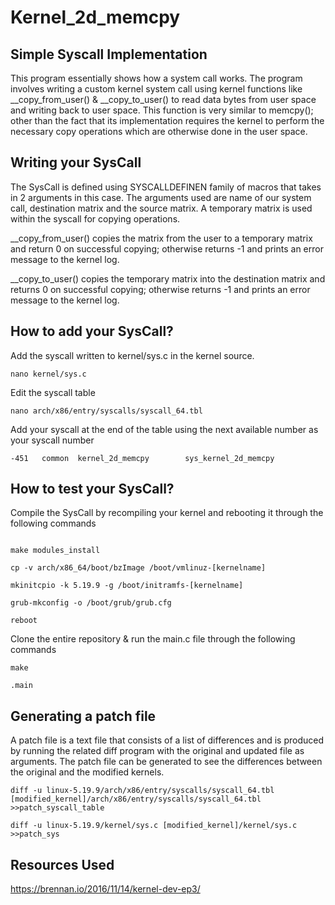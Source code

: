 # Kernel_2d_memcpy

## Simple Syscall Implementation

This program essentially shows how a system call works. The program involves writing a custom kernel system call using kernel functions like __copy_from_user() & __copy_to_user() to read data bytes from user space and writing back to user space. This function is very similar to memcpy(); other than the fact that its implementation requires the kernel to perform the necessary copy operations which are otherwise done in the user space.

## Writing your SysCall

The SysCall is defined using SYSCALLDEFINEN family of macros that takes in 2 arguments in this case. The arguments used are name of our system call, destination matrix and the source matrix.
A temporary matrix is used within the syscall for copying operations.

__copy_from_user() copies the matrix from the user to a temporary matrix and return 0 on successful copying; otherwise returns -1 and prints an error message to the kernel log.

__copy_to_user() copies the temporary matrix into the destination matrix and returns 0 on successful copying; otherwise returns -1 and prints an error message to the kernel log.

## How to add your SysCall?

Add the syscall written to kernel/sys.c in the kernel source.

`nano kernel/sys.c`

Edit the syscall table

`nano arch/x86/entry/syscalls/syscall_64.tbl`

Add your syscall at the end of the table using the next available number as your syscall number

`-451	common	kernel_2d_memcpy		sys_kernel_2d_memcpy`

## How to test your SysCall?

Compile the SysCall by recompiling your kernel and rebooting it through the following commands

```make

make modules_install

cp -v arch/x86_64/boot/bzImage /boot/vmlinuz-[kernelname]

mkinitcpio -k 5.19.9 -g /boot/initramfs-[kernelname]

grub-mkconfig -o /boot/grub/grub.cfg

reboot
```

Clone the entire repository & run the main.c file through the following commands

```
make

.main
```

## Generating a patch file

A patch file is a text file that consists of a list of differences and is produced by running the related diff program with the original and updated file as arguments. The patch file can be generated to see the differences between the original and the modified kernels.

```
diff -u linux-5.19.9/arch/x86/entry/syscalls/syscall_64.tbl [modified_kernel]/arch/x86/entry/syscalls/syscall_64.tbl >>patch_syscall_table

diff -u linux-5.19.9/kernel/sys.c [modified_kernel]/kernel/sys.c >>patch_sys

```

## Resources Used

https://brennan.io/2016/11/14/kernel-dev-ep3/ 
